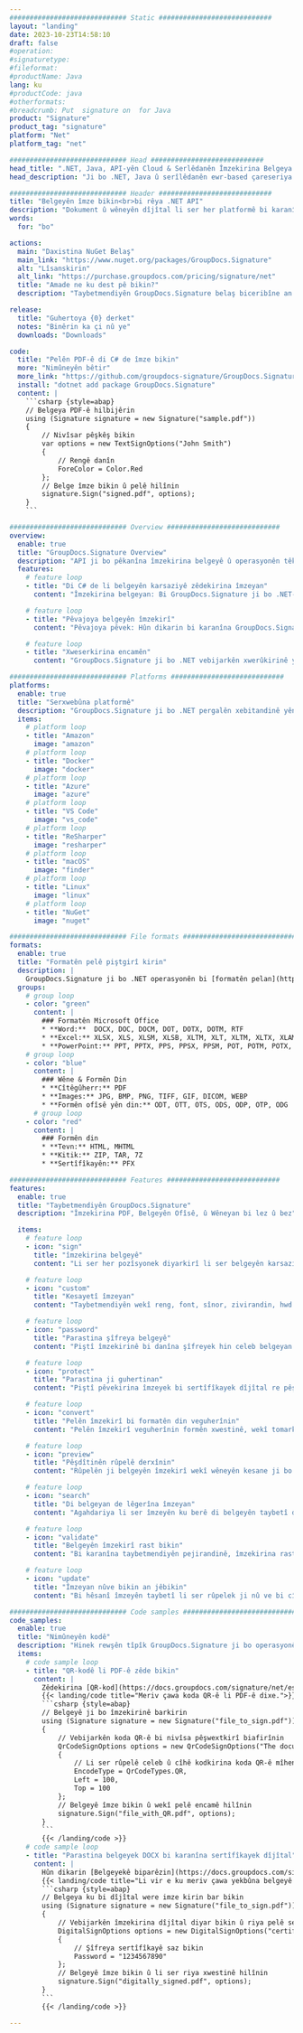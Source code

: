 ```yaml
---
############################# Static ############################
layout: "landing"
date: 2023-10-23T14:58:10
draft: false
#operation: 
#signaturetype: 
#fileformat: 
#productName: Java
lang: ku
#productCode: java
#otherformats: 
#breadcrumb: Put  signature on  for Java
product: "Signature"
product_tag: "signature"
platform: "Net"
platform_tag: "net"

############################# Head ############################
head_title: ".NET, Java, API-yên Cloud & Serlêdanên Îmzekirina Belgeya Serhêl"
head_description: "Ji bo .NET, Java û serîlêdanên ewr-based çareseriya e-îmzaya belgeya tev-di-yek bistînin. Formên belgeyên hevpar ên serhêl bi karanîna taybetmendiya kaş û avêtinê ya hêsan îmze bikin"

############################# Header ############################
title: "Belgeyên îmze bikin<br>bi rêya .NET API"
description: "Dokument û wêneyên dîjîtal li ser her platformê bi karanîna API-yên me yên maqûl û çareseriyên bingehîn ên sepanê ji bo bernamenûs û bikarhênerên dawîn îmze bikin."
words:
  for: "bo"

actions:
  main: "Daxistina NuGet Belaş"
  main_link: "https://www.nuget.org/packages/GroupDocs.Signature"
  alt: "Lîsanskirin"
  alt_link: "https://purchase.groupdocs.com/pricing/signature/net"
  title: "Amade ne ku dest pê bikin?"
  description: "Taybetmendiyên GroupDocs.Signature belaş biceribîne an destûrnameyek bixwaze"

release:
  title: "Guhertoya {0} derket"
  notes: "Binêrin ka çi nû ye"
  downloads: "Downloads"

code:
  title: "Pelên PDF-ê di C# de îmze bikin"
  more: "Nimûneyên bêtir"
  more_link: "https://github.com/groupdocs-signature/GroupDocs.Signature-for-.NET"
  install: "dotnet add package GroupDocs.Signature"
  content: |
    ```csharp {style=abap}   
    // Belgeya PDF-ê hilbijêrin
    using (Signature signature = new Signature("sample.pdf"))
    {
        // Nivîsar pêşkêş bikin
        var options = new TextSignOptions("John Smith")
        {
            // Rengê danîn
            ForeColor = Color.Red
        };
        // Belge îmze bikin û pelê hilînin
        signature.Sign("signed.pdf", options);
    }
    ```

############################# Overview ############################
overview:
  enable: true
  title: "GroupDocs.Signature Overview"
  description: "API ji bo pêkanîna îmzekirina belgeyê û operasyonên têkildar di serîlêdanên .NET de"
  features:
    # feature loop
    - title: "Di C# de li belgeyên karsaziyê zêdekirina îmzeyan"
      content: "Îmzekirina belgeyan: Bi GroupDocs.Signature ji bo .NET-ê, hûn dikarin cûrbecûr îmzeyan, wek nivîs, wêne, barkod û sertîfîkayên dîjîtal, li belgeyên PDF û Office zêde bikin. Ev API dihêle hûn belgeyên xwe bi hema hema her celeb daneyê, tevî metadata veşartî, îmze bikin."

    # feature loop
    - title: "Pêvajoya belgeyên îmzekirî"
      content: "Pêvajoya pêvek: Hûn dikarin bi karanîna GroupDocs.Signature li ser belgeyên îmzekirî operasyonên hêzdar bikin. Di vê yekê de lêgerîna îmzeyên heyî yên di nav belgeyên karsaziyê de û verastkirina wan bi karanîna pîvanên taybetî pêk tê. Wekî din, hûn dikarin bi vê .NET API-ê agahdariya belgeyê bistînin û rûpelan pêşdîtin bikin."

    # feature loop
    - title: "Xweserkirina encamên"
      content: "GroupDocs.Signature ji bo .NET vebijarkên xwerûkirinê yên berfireh pêşkêşî dike. Hûn dikarin bi rastî îmzeyan li her derê li ser rûpelek belgeyê bicîh bikin û bi karanîna cûrbecûr mîhengan xuyangê wan rast bikin. Wekî din, ev API piştgirî dide tomarkirina belgeyên pêvajoyî di nav cûrbecûr formên piştgirî de."

############################# Platforms ############################
platforms:
  enable: true
  title: "Serxwebûna platformê"
  description: "GroupDocs.Signature ji bo .NET pergalên xebitandinê yên jêrîn, çarçove û rêveberên pakêtê piştgirî dike"
  items:
    # platform loop
    - title: "Amazon"
      image: "amazon"
    # platform loop
    - title: "Docker"
      image: "docker"
    # platform loop
    - title: "Azure"
      image: "azure"
    # platform loop
    - title: "VS Code"
      image: "vs_code"
    # platform loop
    - title: "ReSharper"
      image: "resharper"
    # platform loop
    - title: "macOS"
      image: "finder"
    # platform loop
    - title: "Linux"
      image: "linux"
    # platform loop
    - title: "NuGet"
      image: "nuget"

############################# File formats ############################
formats:
  enable: true
  title: "Formatên pelê piştgirî kirin"
  description: |
    GroupDocs.Signature ji bo .NET operasyonên bi [formatên pelan](https://docs.groupdocs.com/signature/net/supported-document-formats/) yên jêrîn piştgirî dike.
  groups:
    # group loop
    - color: "green"
      content: |
        ### Formatên Microsoft Office
        * **Word:**  DOCX, DOC, DOCM, DOT, DOTX, DOTM, RTF
        * **Excel:** XLSX, XLS, XLSM, XLSB, XLTM, XLT, XLTM, XLTX, XLAM, SXC, SpreadsheetML
        * **PowerPoint:** PPT, PPTX, PPS, PPSX, PPSM, POT, POTM, POTX, PPTM
    # group loop
    - color: "blue"
      content: |
        ### Wêne & Formên Din
        * **Cîtêgûherr:** PDF
        * **Images:** JPG, BMP, PNG, TIFF, GIF, DICOM, WEBP
        * **Formên ofîsê yên din:** ODT, OTT, OTS, ODS, ODP, OTP, ODG
      # group loop
    - color: "red"
      content: |
        ### Formên din
        * **Tevn:** HTML, MHTML
        * **Kitik:** ZIP, TAR, 7Z
        * **Sertîfîkayên:** PFX

############################# Features ############################
features:
  enable: true
  title: "Taybetmendiyên GroupDocs.Signature"
  description: "Îmzekirina PDF, Belgeyên Ofîsê, û Wêneyan bi lez û bez"

  items:
    # feature loop
    - icon: "sign"
      title: "îmzekirina belgeyê"
      content: "Li ser her pozîsyonek diyarkirî li ser belgeyên karsaziyê yek an çend celebên piştgirîkirî yên îmzeyan rast lê zêde bikin."

    # feature loop
    - icon: "custom"
      title: "Kesayetî îmzeyan"
      content: "Taybetmendiyên wekî reng, font, sînor, zivirandin, hwd., bikar bînin da ku xuyabûna îmzeyan mîheng bikin."

    # feature loop
    - icon: "password"
      title: "Parastina şîfreya belgeyê"
      content: "Piştî îmzekirinê bi danîna şîfreyek hin celeb belgeyan ewle bikin."

    # feature loop
    - icon: "protect"
      title: "Parastina ji guhertinan"
      content: "Piştî pêvekirina îmzeyek bi sertîfîkayek dîjîtal re pêşî li guhertinên belgeyên karsaziyê yên girîng bigirin."

    # feature loop
    - icon: "convert"
      title: "Pelên îmzekirî bi formatên din veguherînin"
      content: "Pelên îmzekirî veguherînin formên xwestinê, wekî tomarkirina belgeyek Word-ê wekî PDF-ê."

    # feature loop
    - icon: "preview"
      title: "Pêşdîtinên rûpelê derxînin"
      content: "Rûpelên ji belgeyên îmzekirî wekî wêneyên kesane ji bo pêvajoyek pêşerojê derxînin."

    # feature loop
    - icon: "search"
      title: "Di belgeyan de lêgerîna îmzeyan"
      content: "Agahdariya li ser îmzeyên ku berê di belgeyên taybetî de hatine zêdekirin bistînin."

    # feature loop
    - icon: "validate"
      title: "Belgeyên îmzekirî rast bikin"
      content: "Bi karanîna taybetmendiyên pejirandinê, îmzekirina rast a belgeyan verast bikin."

    # feature loop
    - icon: "update"
      title: "Îmzeyan nûve bikin an jêbikin"
      content: "Bi hêsanî îmzeyên taybetî li ser rûpelek ji nû ve bi cîh bikin, nivîsa wan biguhezînin, an bêyî pirsgirêk wan jêbirin."

############################# Code samples ############################
code_samples:
  enable: true
  title: "Nimûneyên kodê"
  description: "Hinek rewşên tîpîk GroupDocs.Signature ji bo operasyonên .NET bikar tînin"
  items:
    # code sample loop
    - title: "QR-kodê li PDF-ê zêde bikin"
      content: |
        Zêdekirina [QR-kod](https://docs.groupdocs.com/signature/net/esign-document-with-qr-code-signature/) li ser rûpelên taybetî yên belgeyên PDF dikare pêvajoyên karsaziyê zêde bike. Li jêr mînakek e ku meriv çawa kodek QR bi karanîna GroupDocs.Signature zêde dike.
        {{< landing/code title="Meriv çawa koda QR-ê li PDF-ê dixe.">}}
        ```csharp {style=abap}
        // Belgeyê ji bo îmzekirinê barkirin
        using (Signature signature = new Signature("file_to_sign.pdf"))
        {
            // Vebijarkên koda QR-ê bi nivîsa pêşwextkirî biafirînin
            QrCodeSignOptions options = new QrCodeSignOptions("The document is approved by John Smith")
            {
                // Li ser rûpelê celeb û cîhê kodkirina koda QR-ê mîheng bikin
                EncodeType = QrCodeTypes.QR,
                Left = 100,
                Top = 100
            };
            // Belgeyê îmze bikin û wekî pelê encamê hilînin
            signature.Sign("file_with_QR.pdf", options);
        }
        ```
        {{< /landing/code >}}
    # code sample loop
    - title: "Parastina belgeyek DOCX bi karanîna sertîfîkayek dîjîtal"
      content: |
        Hûn dikarin [Belgeyekê biparêzin](https://docs.groupdocs.com/signature/net/esign-document-with-digital-signature/) îmzeyên kesane an pargîdanî yên ku wekî sertîfîkayên dîjîtal hatine hilanîn bikar bînin. Belgeyên weha parastî bêyî betalkirina îmzeyê nayên guhertin.
        {{< landing/code title="Li vir e ku meriv çawa yekbûna belgeyê piştrast dike.">}}
        ```csharp {style=abap}   
        // Belgeya ku bi dîjîtal were imze kirin bar bikin
        using (Signature signature = new Signature("file_to_sign.pdf"))
        {
            // Vebijarkên îmzekirina dîjîtal diyar bikin û riya pelê sertîfîkayê peyda bikin
            DigitalSignOptions options = new DigitalSignOptions("certificate.pfx")
            {
                // Şîfreya sertîfîkayê saz bikin
                Password = "1234567890"
            };
            // Belgeyê îmze bikin û li ser riya xwestinê hilînin
            signature.Sign("digitally_signed.pdf", options);
        }
        ```
        {{< /landing/code >}}

---
```

